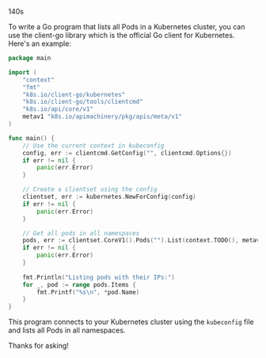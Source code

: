 140s

To write a Go program that lists all Pods in a Kubernetes cluster, you can use the client-go library which is the official Go client for Kubernetes. Here's an example:

```go
package main

import (
	"context"
	"fmt"
	"k8s.io/client-go/kubernetes"
	"k8s.io/client-go/tools/clientcmd"
	"k8s.io/api/core/v1"
	metav1 "k8s.io/apimachinery/pkg/apis/meta/v1"
)

func main() {
	// Use the current context in kubeconfig
	config, err := clientcmd.GetConfig("", clientcmd.Options{})
	if err != nil {
		panic(err.Error)
	}

	// Create a clientset using the config
	clientset, err := kubernetes.NewForConfig(config)
	if err != nil {
		panic(err.Error)
	}

	// Get all pods in all namespaces
	pods, err := clientset.CoreV1().Pods("").List(context.TODO(), metav1.ListOptions{})
	if err != nil {
		panic(err.Error)
	}
	
	fmt.Println("Listing pods with their IPs:")
	for _, pod := range pods.Items {
		fmt.Printf("%s\n", *pod.Name)
	}
}
```

This program connects to your Kubernetes cluster using the `kubeconfig` file and lists all Pods in all namespaces.

Thanks for asking!
